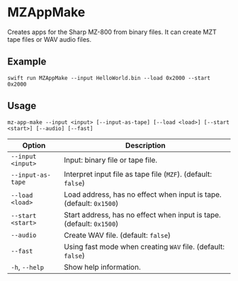 # MZAppMake

Creates apps for the Sharp MZ-800 from binary files. It can create MZT tape files or WAV audio files.

## Example

`swift run MZAppMake --input HelloWorld.bin --load 0x2000 --start 0x2000`

## Usage

```
mz-app-make --input <input> [--input-as-tape] [--load <load>] [--start <start>] [--audio] [--fast]
```

| Option            | Description                                                          |
|-------------------|----------------------------------------------------------------------|
| `--input <input>` | Input: binary file or tape file.                                     |
| `--input-as-tape` | Interpret input file as tape file (`MZF`). (default: `false`)        |
| `--load <load>`   | Load address, has no effect when input is tape. (default: `0x1500`)  |
| `--start <start>` | Start address, has no effect when input is tape. (default: `0x1500`) |
| `--audio`         | Create WAV file. (default: `false`)                                  |
| `--fast`          | Using fast mode when creating `WAV` file. (default: `false`)         |
| `-h`, `--help`    | Show help information.                                               |

